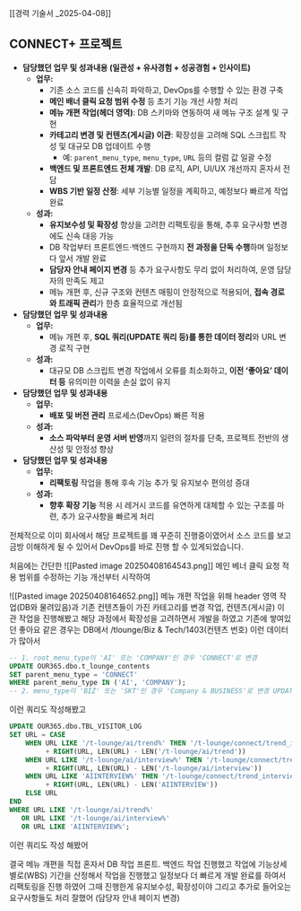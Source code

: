 [[경력 기술서 _2025-04-08]]

## CONNECT+ 프로젝트
- **담당했던 업무 및 성과내용 (일관성 + 유사경험 + 성공경험 + 인사이트)**
    - **업무:**
        - 기존 소스 코드를 신속히 파악하고, DevOps를 수행할 수 있는 환경 구축
        - **메인 배너 클릭 요청 범위 수정** 등 초기 기능 개선 사항 처리
        - **메뉴 개편 작업(헤더 영역)**: DB 스키마와 연동하여 새 메뉴 구조 설계 및 구현
        - **카테고리 변경 및 컨텐츠(게시글) 이관**: 확장성을 고려해 SQL 스크립트 작성 및 대규모 DB 업데이트 수행
            - 예: `parent_menu_type`, `menu_type`, `URL` 등의 컬럼 값 일괄 수정
        - **백엔드 및 프론트엔드 전체 개발**: DB 로직, API, UI/UX 개선까지 혼자서 전담
        - **WBS 기반 일정 산정**: 세부 기능별 일정을 계획하고, 예정보다 빠르게 작업 완료
    - **성과:**
        - **유지보수성 및 확장성** 향상을 고려한 리팩토링을 통해, 추후 요구사항 변경에도 신속 대응 가능
        - DB 작업부터 프론트엔드·백엔드 구현까지 **전 과정을 단독 수행**하며 일정보다 앞서 개발 완료
        - **담당자 안내 페이지 변경** 등 추가 요구사항도 무리 없이 처리하여, 운영 담당자의 만족도 제고
        - 메뉴 개편 후, 신규 구조와 컨텐츠 매핑이 안정적으로 적용되어, **접속 경로와 트래픽 관리**가 한층 효율적으로 개선됨
- **담당했던 업무 및 성과내용**
    - **업무:**
        - 메뉴 개편 후, **SQL 쿼리(UPDATE 쿼리 등)를 통한 데이터 정리**와 URL 변경 로직 구현
    - **성과:**
        - 대규모 DB 스크립트 변경 작업에서 오류를 최소화하고, **이전 ‘좋아요’ 데이터 등** 유의미한 이력을 손실 없이 유지
- **담당했던 업무 및 성과내용**
    - **업무:**
        - **배포 및 버전 관리** 프로세스(DevOps) 빠른 적용
    - **성과:**
        - **소스 파악부터 운영 서버 반영**까지 일련의 절차를 단축, 프로젝트 전반의 생산성 및 안정성 향상
- **담당했던 업무 및 성과내용**
    - **업무:**
        - **리팩토링** 작업을 통해 후속 기능 추가 및 유지보수 편의성 증대
    - **성과:**
        - **향후 확장 기능** 적용 시 레거시 코드를 유연하게 대체할 수 있는 구조를 마련, 추가 요구사항을 빠르게 처리



전체적으로 이미 회사에서 해당 프로젝트를 꽤 꾸준히 진행중이였어서 소스 코드를 보고 금방 이해하게 될 수 있어서 DevOps를 바로 진행 할 수 있게되었습니다.

처음에는 간단한 ![[Pasted image 20250408164543.png]]
메인 베너 클릭 요청 적용 범위를 수정하는 기능 개선부터 시작하여 

![[Pasted image 20250408164652.png]]
메뉴 개편 작업을 위해 header 영역 작업(DB와 물려있음)과 
기존 컨텐츠들이 가진 카테고리를 변경 작업, 컨텐츠(게시글) 이관 작업을 진행해봤고 해당 과정에서 확장성을 고려하면서 개발을 하였고 기존에 쌓여있던 좋아요 같은 경우는 DB에서 /tlounge/Biz & Tech/1403(컨텐츠 번호) 이런 데이터가 많아서 

```sql
-- 1. root_menu_type이 'AI' 또는 'COMPANY'인 경우 'CONNECT'로 변경 
UPDATE OUR365.dbo.t_lounge_contents 
SET parent_menu_type = 'CONNECT' 
WHERE parent_menu_type IN ('AI', 'COMPANY'); 
-- 2. menu_type이 'BIZ' 또는 'SKT'인 경우 'Company & BUSINESS'로 변경 UPDATE OUR365.dbo.t_lounge_contents SET menu_type = 'COMPANY_BUSINESS' WHERE menu_type IN ('BIZ', 'SKT'); 
```
이런 쿼리도 작성해봤고 

```sql
UPDATE OUR365.dbo.TBL_VISITOR_LOG
SET URL = CASE
    WHEN URL LIKE '/t-lounge/ai/trend%' THEN '/t-lounge/connect/trend_interview'
         + RIGHT(URL, LEN(URL) - LEN('/t-lounge/ai/trend'))
    WHEN URL LIKE '/t-lounge/ai/interview%' THEN '/t-lounge/connect/trend_interview'
         + RIGHT(URL, LEN(URL) - LEN('/t-lounge/ai/interview'))
    WHEN URL LIKE 'AIINTERVIEW%' THEN '/t-lounge/connect/trend_interview'
         + RIGHT(URL, LEN(URL) - LEN('AIINTERVIEW'))
    ELSE URL
END
WHERE URL LIKE '/t-lounge/ai/trend%'
   OR URL LIKE '/t-lounge/ai/interview%'
   OR URL LIKE 'AIINTERVIEW%';
```
이런 쿼리도 작성 해봤어

결국 메뉴 개편을 직접 혼자서 DB 작업 프론트. 백엔드 작업 진행했고 
작업에 기능상세별로(WBS) 기간을 산정해서 작업을 진행했고 
일정보다 더 빠르게 개발 완료를 하여서 리팩토링을 진행 하였어 그때 진행한게 유지보수성, 확장성이야 그리고 추가로 들어오는 요구사항들도 처리 잘했어 (담당자 안내 페이지 변경)




